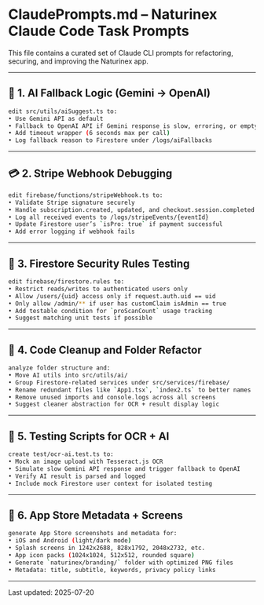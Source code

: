 
# ClaudePrompts.md – Naturinex Claude Code Task Prompts

This file contains a curated set of Claude CLI prompts for refactoring, securing, and improving the Naturinex app.

---

## 🔁 1. AI Fallback Logic (Gemini → OpenAI)

```bash
edit src/utils/aiSuggest.ts to:
• Use Gemini API as default
• Fallback to OpenAI API if Gemini response is slow, erroring, or empty
• Add timeout wrapper (6 seconds max per call)
• Log fallback reason to Firestore under /logs/aiFallbacks
```

---

## 💳 2. Stripe Webhook Debugging

```bash
edit firebase/functions/stripeWebhook.ts to:
• Validate Stripe signature securely
• Handle subscription.created, updated, and checkout.session.completed
• Log all received events to /logs/stripeEvents/{eventId}
• Update Firestore user’s `isPro: true` if payment successful
• Add error logging if webhook fails
```

---

## 🔐 3. Firestore Security Rules Testing

```bash
edit firebase/firestore.rules to:
• Restrict reads/writes to authenticated users only
• Allow /users/{uid} access only if request.auth.uid == uid
• Only allow /admin/** if user has customClaim isAdmin == true
• Add testable condition for `proScanCount` usage tracking
• Suggest matching unit tests if possible
```

---

## 🧼 4. Code Cleanup and Folder Refactor

```bash
analyze folder structure and:
• Move AI utils into src/utils/ai/
• Group Firestore-related services under src/services/firebase/
• Rename redundant files like `App1.tsx`, `index2.ts` to better names
• Remove unused imports and console.logs across all screens
• Suggest cleaner abstraction for OCR + result display logic
```

---

## 🧪 5. Testing Scripts for OCR + AI

```bash
create test/ocr-ai.test.ts to:
• Mock an image upload with Tesseract.js OCR
• Simulate slow Gemini API response and trigger fallback to OpenAI
• Verify AI result is parsed and logged
• Include mock Firestore user context for isolated testing
```

---

## 📱 6. App Store Metadata + Screens

```bash
generate App Store screenshots and metadata for:
• iOS and Android (light/dark mode)
• Splash screens in 1242x2688, 828x1792, 2048x2732, etc.
• App icon packs (1024x1024, 512x512, rounded square)
• Generate `naturinex/branding/` folder with optimized PNG files
• Metadata: title, subtitle, keywords, privacy policy links
```

---

Last updated: 2025-07-20
